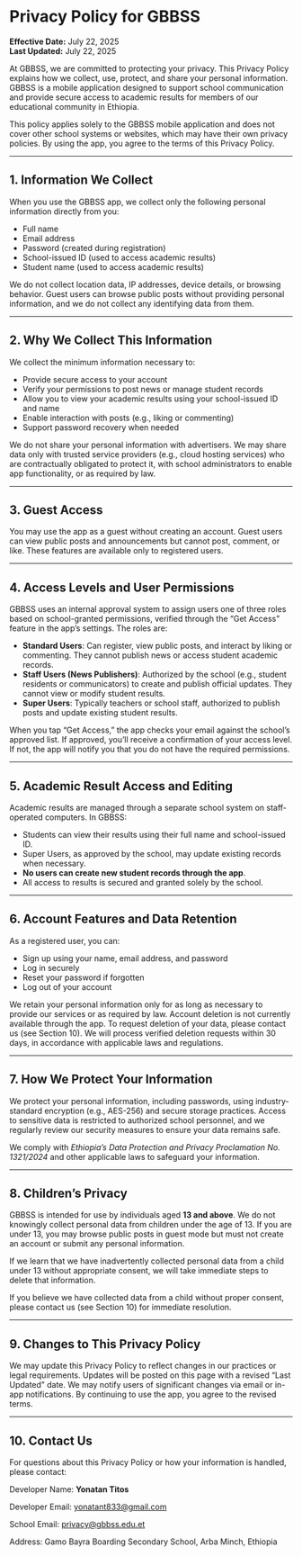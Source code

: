 # Privacy Policy for GBBSS

**Effective Date:** July 22, 2025  
**Last Updated:** July 22, 2025

At GBBSS, we are committed to protecting your privacy. This Privacy Policy explains how we collect, use, protect, and share your personal information. GBBSS is a mobile application designed to support school communication and provide secure access to academic results for members of our educational community in Ethiopia.

This policy applies solely to the GBBSS mobile application and does not cover other school systems or websites, which may have their own privacy policies. By using the app, you agree to the terms of this Privacy Policy.

---

## 1. Information We Collect

When you use the GBBSS app, we collect only the following personal information directly from you:

- Full name  
- Email address  
- Password (created during registration)  
- School-issued ID (used to access academic results)
- Student name (used to access academic results)

We do not collect location data, IP addresses, device details, or browsing behavior. Guest users can browse public posts without providing personal information, and we do not collect any identifying data from them.

---

## 2. Why We Collect This Information

We collect the minimum information necessary to:

- Provide secure access to your account  
- Verify your permissions to post news or manage student records  
- Allow you to view your academic results using your school-issued ID and name 
- Enable interaction with posts (e.g., liking or commenting)  
- Support password recovery when needed  

We do not share your personal information with advertisers. We may share data only with trusted service providers (e.g., cloud hosting services) who are contractually obligated to protect it, with school administrators to enable app functionality, or as required by law.

---

## 3. Guest Access

You may use the app as a guest without creating an account. Guest users can view public posts and announcements but cannot post, comment, or like. These features are available only to registered users.

---

## 4. Access Levels and User Permissions

GBBSS uses an internal approval system to assign users one of three roles based on school-granted permissions, verified through the “Get Access” feature in the app’s settings. The roles are:

- **Standard Users**: Can register, view public posts, and interact by liking or commenting. They cannot publish news or access student academic records.  
- **Staff Users (News Publishers)**: Authorized by the school (e.g., student residents or communicators) to create and publish official updates. They cannot view or modify student results.  
- **Super Users**: Typically teachers or school staff, authorized to publish posts and update existing student results.  

When you tap “Get Access,” the app checks your email against the school’s approved list. If approved, you’ll receive a confirmation of your access level. If not, the app will notify you that you do not have the required permissions.

---

## 5. Academic Result Access and Editing

Academic results are managed through a separate school system on staff-operated computers. In GBBSS:

- Students can view their results using their full name and school-issued ID.  
- Super Users, as approved by the school, may update existing records when necessary.  
- **No users can create new student records through the app**.  
- All access to results is secured and granted solely by the school.  

---

## 6. Account Features and Data Retention

As a registered user, you can:

- Sign up using your name, email address, and password  
- Log in securely  
- Reset your password if forgotten  
- Log out of your account  

We retain your personal information only for as long as necessary to provide our services or as required by law. Account deletion is not currently available through the app. To request deletion of your data, please contact us (see Section 10). We will process verified deletion requests within 30 days, in accordance with applicable laws and regulations.

---

## 7. How We Protect Your Information

We protect your personal information, including passwords, using industry-standard encryption (e.g., AES-256) and secure storage practices. Access to sensitive data is restricted to authorized school personnel, and we regularly review our security measures to ensure your data remains safe.

We comply with *Ethiopia’s Data Protection and Privacy Proclamation No. 1321/2024* and other applicable laws to safeguard your information.

---

## 8. Children’s Privacy

GBBSS is intended for use by individuals aged **13 and above**. We do not knowingly collect personal data from children under the age of 13. If you are under 13, you may browse public posts in guest mode but must not create an account or submit any personal information.

If we learn that we have inadvertently collected personal data from a child under 13 without appropriate consent, we will take immediate steps to delete that information.

If you believe we have collected data from a child without proper consent, please contact us (see Section 10) for immediate resolution.

---

## 9. Changes to This Privacy Policy

We may update this Privacy Policy to reflect changes in our practices or legal requirements. Updates will be posted on this page with a revised “Last Updated” date. We may notify users of significant changes via email or in-app notifications. By continuing to use the app, you agree to the revised terms.

---

## 10. Contact Us

For questions about this Privacy Policy or how your information is handled, please contact:

Developer Name: **Yonatan Titos**

Developer Email: yonatant833@gmail.com

School Email: [privacy@gbbss.edu.et](mailto:privacy@gbbss.edu.et)  

Address: Gamo Bayra Boarding Secondary School, Arba Minch, Ethiopia  
